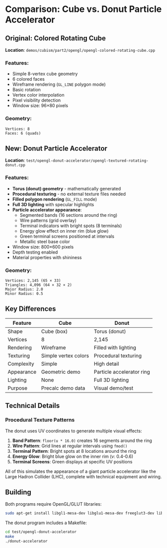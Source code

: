 # Comparison: Cube vs. Donut Particle Accelerator

## Original: Colored Rotating Cube
**Location**: `demos/cubism/part2/opengl/opengl-colored-rotating-cube.cpp`

### Features:
- Simple 8-vertex cube geometry
- 6 colored faces
- Wireframe rendering (`GL_LINE` polygon mode)
- Basic rotation
- Vertex color interpolation
- Pixel visibility detection
- Window size: 96×80 pixels

### Geometry:
```
Vertices: 8
Faces: 6 (quads)
```

## New: Donut Particle Accelerator
**Location**: `test/opengl-donut-accelerator/opengl-textured-rotating-donut.cpp`

### Features:
- **Torus (donut) geometry** - mathematically generated
- **Procedural texturing** - no external texture files needed
- **Filled polygon rendering** (`GL_FILL` mode)
- **Full 3D lighting** with specular highlights
- **Particle accelerator appearance**:
  - Segmented bands (16 sections around the ring)
  - Wire patterns (grid overlay)
  - Terminal indicators with bright spots (8 terminals)
  - Energy glow effect on inner rim (blue glow)
  - Green terminal screens positioned at intervals
  - Metallic steel base color
- Window size: 800×600 pixels
- Depth testing enabled
- Material properties with shininess

### Geometry:
```
Vertices: 2,145 (65 × 33)
Triangles: 4,096 (64 × 32 × 2)
Major Radius: 2.0
Minor Radius: 0.5
```

## Key Differences

| Feature | Cube | Donut |
|---------|------|-------|
| Shape | Cube (box) | Torus (donut) |
| Vertices | 8 | 2,145 |
| Rendering | Wireframe | Filled with lighting |
| Texturing | Simple vertex colors | Procedural texturing |
| Complexity | Simple | High detail |
| Appearance | Geometric demo | Particle accelerator ring |
| Lighting | None | Full 3D lighting |
| Purpose | Precalc demo data | Visual demo/test |

## Technical Details

### Procedural Texture Patterns

The donut uses UV coordinates to generate multiple visual effects:

1. **Band Pattern**: `floor(u * 16.0)` creates 16 segments around the ring
2. **Wire Pattern**: Grid lines at regular intervals using `fmod()`
3. **Terminal Pattern**: Bright spots at 8 locations around the ring
4. **Energy Glow**: Bright blue glow on the inner rim (v: 0.4-0.6)
5. **Terminal Screens**: Green displays at specific UV positions

All of this simulates the appearance of a giant particle accelerator like the Large Hadron Collider (LHC), complete with technical equipment and wiring.

## Building

Both programs require OpenGL/GLUT libraries:
```bash
sudo apt-get install libgl1-mesa-dev libglu1-mesa-dev freeglut3-dev libglm-dev
```

The donut program includes a Makefile:
```bash
cd test/opengl-donut-accelerator
make
./donut-accelerator
```
